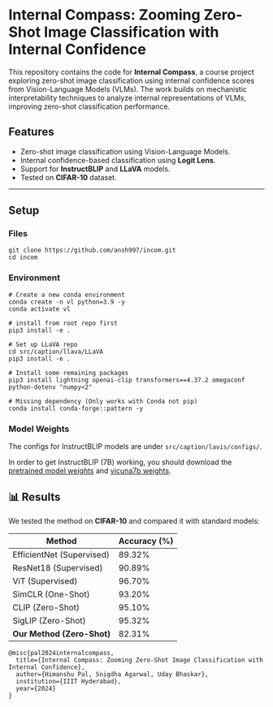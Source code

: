 # Internal Compass: Zooming Zero-Shot Image Classification with Internal Confidence

This repository contains the code for **Internal Compass**, a course project exploring zero-shot image classification using internal confidence scores from Vision-Language Models (VLMs). The work builds on mechanistic interpretability techniques to analyze internal representations of VLMs, improving zero-shot classification performance.

## Features
- Zero-shot image classification using Vision-Language Models.
- Internal confidence-based classification using **Logit Lens**.
- Support for **InstructBLIP** and **LLaVA** models.
- Tested on **CIFAR-10** dataset.

---

## Setup

### Files
```
git clone https://github.com/ansh997/incom.git
cd incom
```

### Environment

```
# Create a new conda environment
conda create -n vl python=3.9 -y
conda activate vl

# install from root repo first
pip3 install -e .

# Set up LLaVA repo
cd src/caption/llava/LLaVA
pip3 install -e .

# Install some remaining packages
pip3 install lightning openai-clip transformers==4.37.2 omegaconf python-dotenv "numpy<2"

# Missing dependency (Only works with Conda not pip)
conda install conda-forge::pattern -y
```

### Model Weights

The configs for InstructBLIP models are under `src/caption/lavis/configs/`.

In order to get InstructBLIP (7B) working, you should download the [pretrained model weights](https://storage.googleapis.com/sfr-vision-language-research/LAVIS/models/InstructBLIP/instruct_blip_vicuna7b_trimmed.pth) and [vicuna7b weights](https://huggingface.co/lmsys/vicuna-7b-v1.1).

## 📊 Results

We tested the method on **CIFAR-10** and compared it with standard models:

| **Method**                 | **Accuracy (%)** |
|----------------------------|-----------------|
| EfficientNet (Supervised)  | 89.32%          |
| ResNet18 (Supervised)     | 90.89%          |
| ViT (Supervised)          | 96.70%          |
| SimCLR (One-Shot)        | 93.20%          |
| CLIP (Zero-Shot)         | 95.10%          |
| SigLIP (Zero-Shot)       | 95.32%          |
| **Our Method (Zero-Shot)** | 82.31%          |




```
@misc{pal2024internalcompass,
  title={Internal Compass: Zooming Zero-Shot Image Classification with Internal Confidence},
  author={Himanshu Pal, Snigdha Agarwal, Uday Bhaskar},
  institution={IIIT Hyderabad},
  year={2024}
}
```

